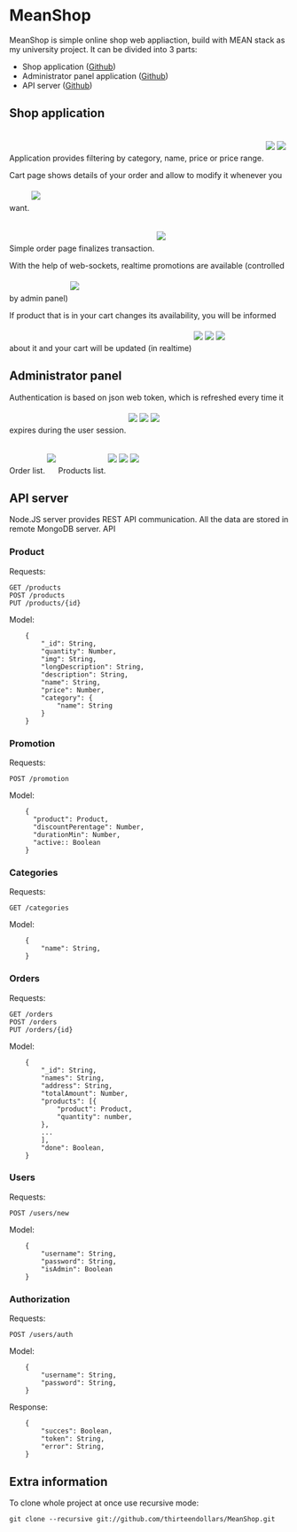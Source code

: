 # MeanShop

MeanShop is simple online shop web appliaction, build with MEAN stack as my university project.
It can be divided into 3 parts:
* Shop application ([Github](https://github.com/thirteendollars/meanshop-shop))
* Administrator panel application ([Github](https://github.com/thirteendollars/meanshop-adminpanel/))
* API server ([Github](https://github.com/thirteendollars/meanshop-api/))

## Shop application

Application provides filtering by category, name, price or price range.
<img src="screenshots/shop_offer.png" vspace="20" />
<img src="screenshots/shop_filter.png" vspace="20" />

Cart page shows details of your order and allow to modify it whenever you want.
<img src="screenshots/shop_cart.png" vspace="20" />

Simple order page finalizes transaction.
<img src="screenshots/shop_order.png" vspace="20" />

With the help of web-sockets, realtime promotions are available (controlled by admin panel)
<img src="screenshots/shop_realtime_promotion.png" vspace="20" />

If product that is in your cart changes its availability, you will be informed about it and your cart will be updated (in realtime)
<img src="screenshots/shop_availability_update.png" vspace="20" />
<img src="screenshots/shop_availability_unavailable.png" vspace="20" />
<img src="screenshots/shop_availability_update_none.png" vspace="20" />


## Administrator panel

Authentication is based on json web token, which is refreshed every time it expires during the user session.
<img src="screenshots/admin_login.png" vspace="20" />
<img src="screenshots/admin_login_denied.png" vspace="20" />
<img src="screenshots/admin_login_ok.png" vspace="20" />

Order list.
<img src="screenshots/admin_orders.png" vspace="20" />
Products list.
<img src="screenshots/admin_products_new.png" vspace="20" />
<img src="screenshots/admin_products_edit.png" vspace="20" />
<img src="screenshots/admin_products_promotion.png" vspace="20" />


## API server
Node.JS server provides REST API communication. All the data are stored in remote MongoDB server.
API

### Product

Requests:
```
GET /products
POST /products
PUT /products/{id}
```
Model:
```
    {
        "_id": String,
        "quantity": Number,
        "img": String,
        "longDescription": String,
        "description": String,
        "name": String,
        "price": Number,
        "category": {
            "name": String
        }
    }
```

### Promotion

Requests:
```
POST /promotion
```
Model:
```
    {
      "product": Product,
      "discountPerentage": Number,
      "durationMin": Number,
      "active:: Boolean
    }
```

### Categories

Requests:
```
GET /categories
```
Model:
```
    {
        "name": String,
    }
```

### Orders

Requests:
```
GET /orders
POST /orders
PUT /orders/{id}
```
Model:
```
    {
        "_id": String,
        "names": String,
        "address": String,
        "totalAmount": Number,
        "products": [{
            "product": Product,
            "quantity": number,
        },
        ...
        ],
        "done": Boolean,
    }
```

### Users

Requests:
```
POST /users/new
```
Model:
```
    {
        "username": String,
        "password": String,
        "isAdmin": Boolean
    }
```

### Authorization

Requests:
```
POST /users/auth
```
Model:
```
    {
        "username": String,
        "password": String,
    }
```

Response:
```
    {
        "succes": Boolean,
        "token": String,
        "error": String,
    }
```



## Extra information
To clone whole project at once use recursive mode:
```
git clone --recursive git://github.com/thirteendollars/MeanShop.git
```
